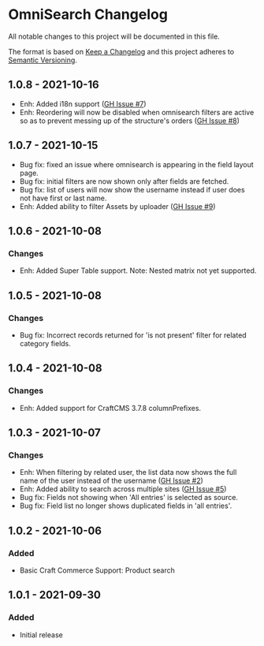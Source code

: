 # OmniSearch Changelog

All notable changes to this project will be documented in this file.

The format is based on [Keep a Changelog](http://keepachangelog.com/) and this project adheres to [Semantic Versioning](http://semver.org/).

## 1.0.8 - 2021-10-16
- Enh: Added i18n support ([GH Issue #7](https://github.com/bitmatrixstudio/craft-omnisearch/issues/7))
- Enh: Reordering will now be disabled when omnisearch filters are active so as to prevent messing up of the structure's orders ([GH Issue #8](https://github.com/bitmatrixstudio/craft-omnisearch/issues/8))

## 1.0.7 - 2021-10-15
- Bug fix: fixed an issue where omnisearch is appearing in the field layout page.
- Bug fix: initial filters are now shown only after fields are fetched.
- Bug fix: list of users will now show the username instead if user does not have first or last name.
- Enh: Added ability to filter Assets by uploader ([GH Issue #9](https://github.com/bitmatrixstudio/craft-omnisearch/issues/9))

## 1.0.6 - 2021-10-08
### Changes
- Enh: Added Super Table support. Note: Nested matrix not yet supported.

## 1.0.5 - 2021-10-08
### Changes
- Bug fix: Incorrect records returned for 'is not present' filter for related category fields.

## 1.0.4 - 2021-10-08
### Changes
- Enh: Added support for CraftCMS 3.7.8 columnPrefixes. 

## 1.0.3 - 2021-10-07
### Changes
- Enh: When filtering by related user, the list data now shows the full name of the user instead of the username ([GH Issue #2](https://github.com/bitmatrixstudio/craft-omnisearch/issues/2)) 
- Enh: Added ability to search across multiple sites ([GH Issue #5](https://github.com/bitmatrixstudio/craft-omnisearch/issues/5)) 
- Bug fix: Fields not showing when 'All entries' is selected as source.
- Bug fix: Field list no longer shows duplicated fields in 'all entries'.

## 1.0.2 - 2021-10-06
### Added
- Basic Craft Commerce Support: Product search

## 1.0.1 - 2021-09-30
### Added
- Initial release
